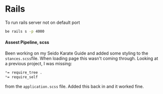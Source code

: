 # Rails

To run rails server not on default port

```bash
be rails s -p 4000
```

#### Assest Pipeline, scss
Been working on my Seido Karate Guide and added some styling to the `stances.scss`file. When loading page this wasn't coming through. Looking at a previous  project, I was missing:

```css
*= require_tree .
*= require_self
```
from the `application.scss` file. Added this back in and it worked fine.
